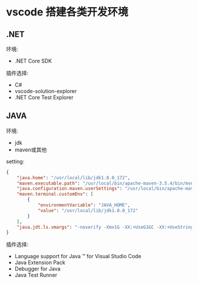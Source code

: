# vscode 搭建各类开发环境

## .NET

环境:

* .NET Core SDK

插件选择:

* C#
* vscode-solution-explorer
* .NET Core Test Explorer

## JAVA

环境:

* jdk
* maven或其他

setting:

```json
{
    "java.home": "/usr/local/lib/jdk1.8.0_172",
    "maven.executable.path": "/usr/local/bin/apache-maven-3.5.4/bin/mvn",
    "java.configuration.maven.userSettings": "/usr/local/bin/apache-maven-3.5.4/conf/settings.xml",
    "maven.terminal.customEnv": [
        {
            "environmentVariable": "JAVA_HOME",
            "value": "/usr/local/lib/jdk1.8.0_172"
        }
    ],
    "java.jdt.ls.vmargs": "-noverify -Xmx1G -XX:+UseG1GC -XX:+UseStringDeduplication",
}
```

插件选择:

* Language support for Java ™ for Visual Studio Code
* Java Extension Pack
* Debugger for Java
* Java Test Runner
